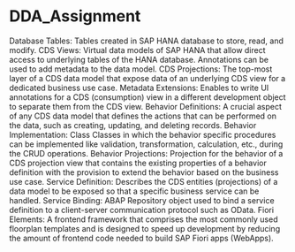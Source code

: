 # DDA_Assignment
Database Tables: Tables created in SAP HANA database to store, read, and modify.
CDS Views: Virtual data models of SAP HANA that allow direct access to underlying tables of the HANA database. Annotations can be used to add metadata to the data model.
CDS Projections: The top-most layer of a CDS data model that expose data of an underlying CDS view for a dedicated business use case.
Metadata Extensions: Enables to write UI annotations for a CDS (consumption) view in a different development object to separate them from the CDS view.
Behavior Definitions: A crucial aspect of any CDS data model that defines the actions that can be performed on the data, such as creating, updating, and deleting records.
Behavior Implementation: Class	Classes in which the behavior specific procedures can be implemented like validation, transformation, calculation, etc., during the CRUD operations.
Behavior Projections: Projection for the behavior of a CDS projection view that contains the existing properties of a behavior definition with the provision to extend the behavior based on the business use case.
Service Definition: Describes the CDS entities (projections) of a data model to be exposed so that a specific business service can be handled.
Service Binding: ABAP Repository object used to bind a service definition to a client-server communication protocol such as OData.
Fiori Elements: A frontend framework that comprises the most commonly used floorplan templates and is designed to speed up development by reducing the amount of frontend code needed to build SAP Fiori apps (WebApps).
